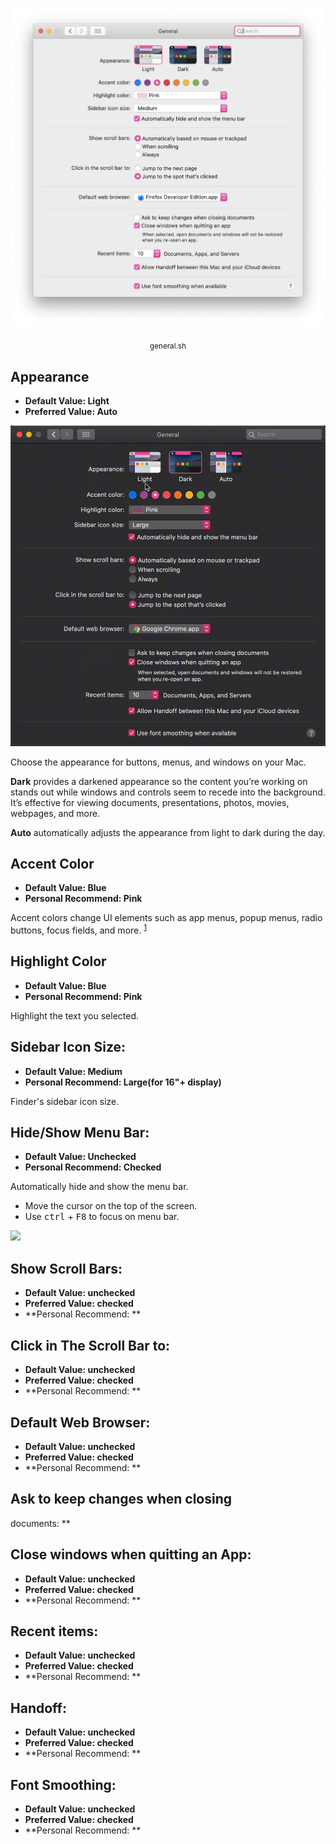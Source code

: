 ![System Preferences General](../assets/system-preferences-general.png)

<p align="center">
    <a href="https://github.com/willbchang/macos/blob/master/system-preferences/general.sh"><sub>general.sh</sub></a>
</p>


## Appearance
- **Default Value: Light**
- **Preferred Value: Auto**

![general-appearance](../assets/system-preferences-general-appearance.gif)

Choose the appearance for buttons, menus, and windows on your Mac.

**Dark** provides a darkened appearance so the content you’re working on stands out while windows and controls seem to recede into the background. It’s effective for viewing documents, presentations, photos, movies, webpages, and more.

**Auto** automatically adjusts the appearance from light to dark during the day.

## Accent Color
- **Default Value: Blue**
- **Personal Recommend: Pink**

Accent colors change UI elements such as app menus, popup menus, radio buttons, focus fields, and more. <sup>[1][accent-color]</sup>

## Highlight Color
- **Default Value: Blue**
- **Personal Recommend: Pink**

Highlight the text you selected.

## Sidebar Icon Size: 
- **Default Value: Medium**
- **Personal Recommend: Large(for 16"+ display)**

Finder's sidebar icon size.

## Hide/Show Menu Bar: 
- **Default Value: Unchecked**
- **Personal Recommend: Checked**

Automatically hide and show the menu bar. 
- Move the cursor on the top of the screen.
- Use <kbd>ctrl</kbd> + <kbd>F8</kbd> to focus on menu bar.

![](../assets/system-preferences-hide-show-menu-bar.gif)

## Show Scroll Bars: 
- **Default Value: unchecked**
- **Preferred Value: checked**
- **Personal Recommend: **

## Click in The Scroll Bar to: 
- **Default Value: unchecked**
- **Preferred Value: checked**
- **Personal Recommend: **

## Default Web Browser: 
- **Default Value: unchecked**
- **Preferred Value: checked**
- **Personal Recommend: **

## Ask to keep changes when closing 
documents: **

## Close windows when quitting an App: 
- **Default Value: unchecked**
- **Preferred Value: checked**
- **Personal Recommend: **

## Recent items: 
- **Default Value: unchecked**
- **Preferred Value: checked**
- **Personal Recommend: **

## Handoff: 
- **Default Value: unchecked**
- **Preferred Value: checked**
- **Personal Recommend: **

## Font Smoothing: 
- **Default Value: unchecked**
- **Preferred Value: checked**
- **Personal Recommend: **

[accent-color]: https://9to5mac.com/2018/06/27/macos-mojave-how-to-adjust-the-system-accent-color/#:~:text=Accent%20colors%20change%20UI%20elements%20such%20as%20app%20menus%2c%20popup%20menus%2c%20radio%20buttons%2c%20focus%20fields%2c%20and%20more
